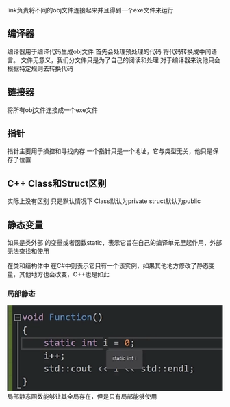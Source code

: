 
link负责将不同的obj文件连接起来并且得到一个exe文件来运行

## 编译器
编译器用于编译代码生成obj文件
首先会处理预处理的代码
将代码转换成中间语言。
文件无意义，我们分文件只是为了自己的阅读和处理
对于编译器来说他只会根据特定规则去转换代码

## 链接器
将所有obj文件连接成一个exe文件

## 指针
指针主要用于操控和寻找内存
一个指针只是一个地址，它与类型无关，他只是保存了位置

## C++ Class和Struct区别
实际上没有区别
只是默认情况下 Class默认为private
struct默认为public

## 静态变量
如果是类外部 的变量或者函数static，表示它旨在自己的编译单元里起作用，外部无法查找和使用

在类和结构体中
在C#中则表示它只有一个该实例，如果其他地方修改了静态变量，其他地方也会改变，C++也是如此

### 局部静态
![alt text](image.png)
局部静态函数能够让其全局存在，但是只有局部能够使用